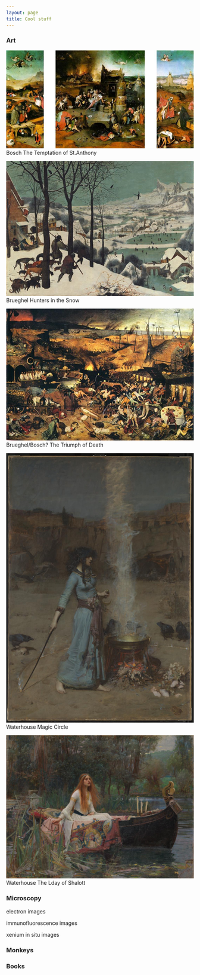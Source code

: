 ```yaml
---
layout: page
title: Cool stuff
---
```

### Art
![Bosch The Temptation of St.Anthony](/images/Bosch-triptych-the-temptation-of-st-anthony.jpg)
Bosch The Temptation of St.Anthony


![Brueghel Hunters in the Snow](/images/Brueghel_hunters_in_the_snow.jpg)
Brueghel Hunters in the Snow


![Brueghel/Bosch? The Triumph of Death](/images/Brueghel-the-triumph-of-death.jpg)
Brueghel/Bosch? The Triumph of Death


![Waterhouse Magic Circle](/images/john_waterhouse_magic_circle.jpg)
Waterhouse Magic Circle


![Waterhouse The Lday of Shalott](/images/john_waterhouse_lady_of_shalott.jpg)
Waterhouse The Lday of Shalott


### Microscopy
electron images


immunofluorescence images


xenium in situ images

### Monkeys


### Books

